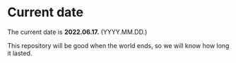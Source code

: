 # Current date

The current date is **2022.06.17.** (YYYY.MM.DD.)

This repository will be good when the world ends, so we will know how long it lasted.